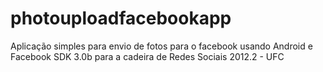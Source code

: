 photouploadfacebookapp
======================

Aplicação simples para envio de fotos para o facebook usando Android e Facebook SDK 3.0b para a cadeira de Redes Sociais 2012.2 - UFC 